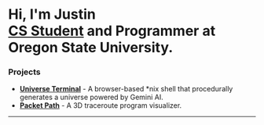 <h1>Hi, I'm Justin <br/><a href="https://www.linkedin.com/in/just1nlee/"> CS Student</a> and Programmer at Oregon State University.</a></h1>
<!-- , <a href="https://www.youtube.com/@justinleeyt">Creator</a></h1> -->

### Projects
- [**Universe Terminal**](https://github.com/just1nlee/uTerm) - A browser-based *nix shell that procedurally generates a universe powered by Gemini AI.
- [**Packet Path**](https://github.com/just1nlee/pktpath) - A 3D traceroute program visualizer.

---
<!--
Currently working on:  
- - [**macOS System Monitor**](https://github.com/just1nlee/system-monitor-macos) - A lightweight macOS application to monitor CPU, memory, and frame rate metrics in real time.
- [Tilescale](https://github.com/just1nlee/cobalc) — a modular dashboard for focused digital work  
<!--
**just1nlee/just1nlee** is a ✨ _special_ ✨ repository because its `README.md` (this file) appears on your GitHub profile.

Here are some ideas to get you started:

- 🔭 I’m currently working on ...
- 🌱 I’m currently learning ...
- 👯 I’m looking to collaborate on ...
- 🤔 I’m looking for help with ...
- 💬 Ask me about ...
- 📫 How to reach me: ...
- 😄 Pronouns: ...
- ⚡ Fun fact: ...
-->
